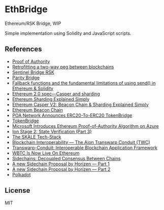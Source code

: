 # EthBridge

Ethereum/RSK Bridge, WIP

Simple implementation using Solidity and JavaScript scripts.

## References

- [Proof of Authority](https://en.wikipedia.org/wiki/Proof-of-authority)
- [Retrofitting a two-way peg between blockchains](https://people.cs.uchicago.edu/~teutsch/papers/dogethereum.pdf)
- [Sentinel Bridge RSK](https://github.com/InfoCorp-Technologies/sentinel-bridge-rsk)
- [Parity Bridge](https://github.com/paritytech/parity-bridge)
- [Fallback functions and the fundamental limitations of using send() in Ethereum & Solidity](https://github.com/ConsenSys/Ethereum-Development-Best-Practices/wiki/Fallback-functions-and-the-fundamental-limitations-of-using-send()-in-Ethereum-&-Solidity)
- [Ethereum 2.0 spec—Casper and sharding](https://github.com/ethereum/eth2.0-specs/blob/master/specs/beacon-chain.md)
- [Ethereum Sharding Explained Simply](https://www.mangoresearch.co/ethereum-sharding-explained-simply/)
- [Ethereum Casper V2: Beacon Chain & Sharding Explained Simply](https://www.mangoresearch.co/ethereum-casper-v2-beacon-chain-sharding-explained-simply/)
- [Ethereum Beacon Chain](https://github.com/ethereum/beacon_chain)
- [POA Network Announces ERC20-To-ERC20 TokenBridge](https://www.ethnews.com/poa-network-announces-erc20-to-erc20-tokenbridge)
- [TokenBridge](https://github.com/poanetwork/token-bridge)
- [Microsoft Introduces Ethereum Proof-of-Authority Algorithm on Azure](https://cointelegraph.com/news/microsoft-introduces-ethereum-proof-of-authority-algorithm-on-azure)
- [Ion Stage 2: State Verification (Part 3)](https://medium.com/clearmatics/ion-stage-2-part-3-state-verification-dbd7ae57f77b)
- [The SKALE Tech-Stack](https://medium.com/skale/the-skale-tech-stack-5beb025acb6a)
- [Blockchain Interoperability — The Aion Transwarp Conduit (TWC)](https://blog.aion.network/blockchain-interoperability-the-aion-transwarp-conduit-twc-4f6ac2e79cec)
- [Transwarp-Conduit: Interoperable Blockchain Application Framework](https://aion.network/media/TWC_Paper_Final.pdf)
- [WBTC Is Now Live On Ethereum](https://blog.kyber.network/wbtc-is-now-live-on-ethereum-4b4e2d1ef76f)
- [Sidechains: Decoupled Consensus Between Chains](https://www.horizen.global/assets/files/Horizen-Sidechains-Decoupled-Consensus-Between-Chains.pdf)
- [A new Sidechain Proposal by Horizen — Part 1](https://medium.com/coinmonks/a-new-sidechain-proposal-by-horizen-part-1-45610d791a05)
- [A new Sidechain Proposal by Horizen — Part 2](https://medium.com/coinmonks/a-new-sidechain-proposal-by-horizen-part-2-8e08e6513a16)
- [Polkadot](https://polkadot.network/#whatisit)

## License

MIT

